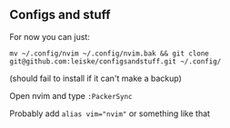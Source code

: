 ## Configs and stuff

For now you can just:

```
mv ~/.config/nvim ~/.config/nvim.bak && git clone git@github.com:leiske/configsandstuff.git ~/.config/
```
(should fail to install if it can't make a backup)

Open nvim and type `:PackerSync`

Probably add `alias vim="nvim"` or something like that
